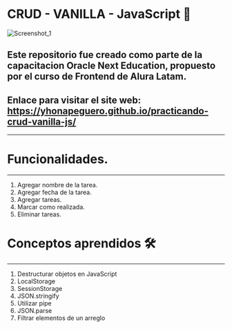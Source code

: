 # CRUD - VANILLA - JavaScript 🧐

![Screenshot_1](https://user-images.githubusercontent.com/76560887/163734879-07c21185-a339-485a-88ad-e5e72eb3e3ed.png)



## Este repositorio fue creado como parte de la capacitacion Oracle Next Education, propuesto por el curso de Frontend de Alura Latam.

## Enlace para visitar el site web: https://yhonapeguero.github.io/practicando-crud-vanilla-js/
***

# Funcionalidades.
***

1. Agregar nombre de la tarea.
2. Agregar fecha de la tarea.
3. Agregar tareas.
4. Marcar como realizada.
5. Eliminar tareas.

# Conceptos aprendidos 🛠️
***

1. Destructurar objetos en JavaScript
2. LocalStorage
3. SessionStorage
4. JSON.stringify
5. Utilizar pipe
6. JSON.parse
7. Filtrar elementos de un arreglo
